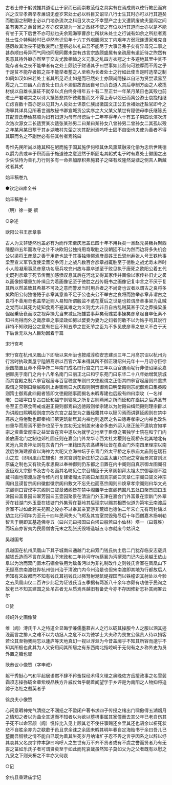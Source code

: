 <!-- { "loadSidebar": true } -->
古者士修于躬诚推其道讵止于家而已而崇教范俗之具实有在焉成周以徳行教民而宾兴之汉举孝弟举孝亷诏无虚岁宋处士必以科目又诏举八行士生其时亦可以行其道矣而胜国之制取士必以门地杂流次之科目又次之不幸楚产之士又遭阴废故夫里闾之间虽有夷齐之亷曾闵之孝亦仅克施为一家之政终不使之有位以行其道而士亦以是不能有誉于天下后世不亦可悲也夫余观海寕曹彦仁所状朱处士之行诚有如余之所悲者焉处士性介特髫龄时已卓然有识见年十六丁外艰服阕又丁内艰年方弱冠连遭家难克自感厉故其治丧不徒致哀而止塟祭必以礼曰吾不能尽于大事吾弗子矣有异母兄二事之甚恭顺曰母异而气同也同居同爨未尝有违言宗族颇盛属有亲疏居有逺近待之煦然有恩意其待外婣亦然至于交友尤敦相恤之义元季之乱四方衣冠之士多避地其里中贫不能存者有之丧不能举者有之处士颇饶于财语其子曰世事如此吾何可独厚而不周之乎于是贫不能存者振之丧不能举者塟之人至称为长者处士之行如此使当是时选举之制如周如汉如宋若处士者其所见讵止如是而已然处士亦颇尚隠操以自洁为贤尝读易至履之九二曰幽人贞吉处士曰贞不溷俗故吉因自号曰贞白道人其后専制方面之人收揽材俊以自雄长屡征不就卒以贞白终身得年五十有二至正廿一年某月某日也其殁也前进士严君瑄哭之以诗大抵皆悲其怀徳弗售而又不得上寿以殁已而寓公游士哀挽相继亡虑百数十首亦足以见其为人矣处士讳景仁族出徽国文正公五世祖始迁盐官即今之海寕其详具见所著世谱故秘书卿宣城贡公实序之大父某父某世有隠徳母李氏继陈氏其配贾氏恭俭慈顺为妇有妇道为母有母徳后十二年卒得年六十有五子男四长演次济次浩次源女二长适贾某次适张某孙男二曰某曰某孙女八曾孙男二曾孙女二其孤以殁之年某月某日塟于其乡湖塘村先茔之次其配祔焉呜呼士固不自衒也夫使为善者不得其职而名之不副世必有任其咎者焉铭曰

粤惟先民所尚以徳其积在躬而施于国其施伊何穆其休风熏蒸融液化偷为忠后世贱徳以爵为贵或丰于积而啬于施道徳之意泯然于斯匪屯其躬式屯于时有嘉处士徽国之出少失怙恃为善孔力行则多有一命弗加厚积弗施君子之嗟有坟隆然湖塘之侧吉人斯藏过者其式

始丰稿巻九

●钦定四库全书

始丰稿巻十

（明）徐一夔 撰

○杂述

欧阳公书王彦章事

古人为文非徒然也盖必有为而作宋至庆厯盖已四十年不用兵矣一旦赵元昊叛兵聚西陲歴四五年而攻守之计不决欧阳公独持用竒取胜之议朝廷不以为然而边将多失机会公以梁将王彦章之善于用竒也故于其事独惓惓焉彦章姓王氏郓州寿张人号王铁枪事梁至宣义军节度使梁晋交争河上之战凡数百合彦章战辄胜至于徳胜之战尤竒末帝时小人段凝用事忌彦章功名唐兵攻兖州故与羸卒遂至于败见执于唐死之欧阳公着五代史既列彦章于死节传而加感愤叹息其后在河北又得其家传并画像以家传补旧史之畧以画像损壊重加补缉且为着画像记至于徳胜之战传既书之画像记复申言之不厌于复其所以然盖致其希慕不可及之意而警发当时用兵者之不尚竒也议者以谓古之良将多矣欧阳公何独惓惓于彦章其意盖不足于公也夫公不举古之良将而独举彦章非谓古之良将不善用竒也盖举近则人易知所谓殷监不逺在夏后之世是也若谓彦章事梁为乱贼之党而以其死为徒知食焉不避其难之为义则尤大非且自古乱贼莫甚于汉之莽操梁虽倔起乗唐衰而取之视莽操尤当末减且扬雄尝事莽矣荀彧尝事操矣彦章起自卒伍素不知书尚得而外之哉彦章之事梁政如舅以嬖妾为妻为之妇者何敢不以为姑乎茍其说行非特不知欧阳公之意有在且不知五季之世死节之臣为不多见使彦章之忠义不白于天下后世无以为人臣劝因着于篇

宋行宫考

宋行宫在杭州凤凰山下即唐以来州治也按咸淳临安志建炎三年二月髙宗诏以杭州为行宫时执政奏屋宇隘陋髙宗以百官六军未得其所不御正寝绍兴元年十一月诏守臣徐康国措置且命不得华饰二年南门成名曰行宫之门三年以百官遇雨坭行非便诏梁汝嘉创廊庑于南门之内十八年名南门曰丽正北曰和宁东苑门曰东华二十八年始增筑禁城而其宫殿之制六叅官起居与百官聴宣布则曰文徳殿谓之正衙其四叅官起居则曰埀拱殿谓之常朝曰紫宸殿则上寿御焉曰大庆殿则朝贺御焉曰明堂殿则宗祀御焉曰集英殿则策士御焉此四殿者皆即文徳殿随事而揭名未暇専建也后殿有四曰崇攻（一名祥曦）曰福寜曰复古曰延和福宁则寝息之所复古则燕闲之所而延和在埀拱之后遇圣节冬至正旦寒食斋戒或避正殿则御焉曰选徳殿则孝宗建以为射殿曰缉熙殿则理宗辟以为讲殿曰熙明殿则度宗改东宫之益堂为之置经籍其中以肄习焉而讲筵延阁则在禁中髙宗之将倦勤也即秦桧旧第更筑新居其内禅也则退居之名曰徳寿孝宗之内禅也改名曰重华而居焉不更作也至于东宫初无定制盖宋诸帝多由外邸入继正统不遑筑宫如孝宗之资善堂度宗之益堂皆在宫中遂以为就学之地至于臣僚之署独学士院在和宁门内盖放唐北门之制也郊社圜丘则在嘉会门外龙华寺西太社太稷则在观桥东北其地北有灵池九宫贵神坛则在东青门外一里籍田先农髙禖等坛皆在嘉会门外南四里理宗以南渡后依海建都宜以海神为大祀又立海神坛于东青门外太平桥之东宗庙太庙则在瑞石山之左（即凤凰山左翅也）景灵宫则在新庄桥之西盖太庙乃宗祀之常而景灵宫则汉原庙之制也又有钦先孝思殿以奉神御则仍东都之旧置在内中阁则自真宗御龙图阁召近臣观太宗御书及古今名画其名昉见仁宗召辅臣于天章阁朝拜太祖太宗御容则不独藏书画也南渡后遂令修内司复建诸阁太宗阁曰龙图真宗阁曰天章仁宗阁曰寳文神宗阁曰显谟哲宗阁曰徽猷徽宗阁曰敷文不忘先也而髙宗阁则曰焕章孝宗阁则曰华文光宗阁则曰寳谟寜宗阁则曰寳章诸阁皆在禁中阁置学士直阁苑囿凡五处曰聚景园曰玉津园曰富景园曰翠芳园曰玉壶园聚景在清波门外玉津在嘉会门外富景在崇新门外翠芳在钱湖门外玉壶在钱塘门外集芳在葛岭其后理宗以赐其相贾似道为第宅云南渡后宫室不过如此若夫苑囿之设亦不过奉其亲宴游非荒嬉也徳佑二年宋亡元有司封鐍以幼主北行明年为至元十四年民间失火飞烬及其宫室焚毁殆尽后十年西僧嘉木扬喇勒智言于朝即其基造佛寺五（曰兴元曰报国曰白塔曰般若曰小仙林）塔一（曰尊胜）而坛庙亦皆夷为民居僧舎元末之乱张氏毁塔造城五寺亦就废今姑识之

吴越国考

呉越国在杭州凤凰山下其子城南曰通越门北曰双门钱氏纳土后二门犹存临安志载呉越钱氏造而不言在凤凰山下宋政和二年孙沔守杭蔡襄为沔撰双门记内云吴越王依山阜以为治而双门置木石锢金铁用为敌备沔以为非礼制改作之则钱氏宫室在凤凰山下无疑髙宗南渡驻跸杭州徙州治于清波门内今州治是也但宋南渡即其地为行都故后人但知有宋故都而不知有钱氏耳初钱氏以强弩射潮筑堤捍国而以铁幢识其射处以今验之去凤凰山仅二百许步此足为证钱氏当五季据有两浙八十余年亦颇有功徳于民询之故老已不知其建国之处吊古者无从质焉呉越旧有备史今亦不存因修新志补其阙畧云尔

○赞

崆峒外史画像赞

维（阙）溥氏千人之特道全显晦学兼儒墨慕古人之行以砺其操服今人之服以溷其迹浅而言之排人之难不以为功拯人之危不以为徳学士大夫称为畏友公侯贵人待以揖客若论其至物我两忘以蘧庐等天地真幻一视以浮沤为今昔盖廓乎不知其所容而邈乎不知其所极也此其为人又安用问其所居之有东西南北指崆峒于无何有之乡称外史为员外置之軄也耶

耿叅议小像赞（字申叔）

躯干秀挺心气和平起居语黙不肆不矜蚤探经术得义理之奥晚佐方岳擅政事之名雪鬓霜须志操弥砺金章紫绶品秩方升威仪耸乎朝着闻望孚于乡评是为南阳之人物抑将追踪于洛社之耆英者乎

徐良夫小像赞

心闲意暇神完气清挠之不溷挹之不盈闭户著书求四子传授之绪出门啸傲得五湖烟月之情知之者以为曲全其道而不知者以为欲以塟枅事属其家僮而去其父年已老自伤其子死不以命容颜（阙）憔悴比入见上顾其老不使任事赐还乡里其还也语余以枅死状悲不自胜余亦为之欷歔于邑且求余诔之余固未暇其明年春自定海贻书于余曰吾儿已塟而吾舐犊之情不能自已既为着其生死岁月纳诸圹子忍不畀之言乎因系之以辞以纾其哀其父名良字仲本辞曰呜呼人之生世有万不齐不贤者或有不虞之誉而贤者乃有无妄之菑如乐氏子者可谓贤矣至于如此而死哀哉虽然知子莫如父为之父者既有以慰之九泉之下则夫枅之不幸亦又何哀

○记

余杭县重建庙学记

